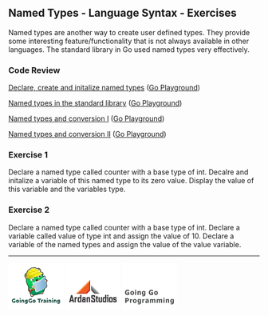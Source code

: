 ## Named Types - Language Syntax - Exercises
Named types are another way to create user defined types. They provide some interesting feature/functionality that is not always available in other languages. The standard library in Go used named types very effectively.

### Code Review

[Declare, create and initalize named types](example1/example1.go) ([Go Playground](http://play.golang.org/p/UKKDife-Wb))

[Named types in the standard library](example2/example2.go) ([Go Playground](http://play.golang.org/p/XnNUdf_cjh))

[Named types and conversion I](example3/example3.go) ([Go Playground](http://play.golang.org/p/Y7gqBwo7Vg))

[Named types and conversion II](example4/example4.go) ([Go Playground](http://play.golang.org/p/gsoqhIUtvw))

### Exercise 1
Declare a named type called counter with a base type of int. Decalre and initalize a variable of this named type to its zero value. Display the value of this variable and the variables type.

### Exercise 2
Declare a named type called counter with a base type of int. Declare a variable called value of type int and assign the value of 10. Declare a variable of the named types and assign the value of the value variable.

___
[![GoingGo Training](../../00-slides/images/ggt_logo.png)](http://www.goinggotraining.net)
[![Ardan Studios](../../00-slides/images/ardan_logo.png)](http://www.ardanstudios.com)
[![GoingGo Blog](../../00-slides/images/ggb_logo.png)](http://www.goinggo.net)